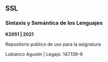 ## SSL
### Sintaxis y Semántica de los Lenguajes

<p><strong>K2051 | 2021</strong></p>
<p>Repositorio publico de uso para la asignatura</p>

Lobianco Agustin | Legajo: 147.139-9
